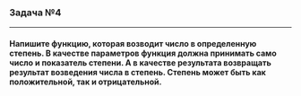 ### Задача №4
---
#### Напишите функцию, которая возводит число в определенную степень. В качестве параметров функция должна принимать само число и показатель степени. А в качестве результата возвращать результат возведения числа в степень. Степень может быть как положительной, так и отрицательной.